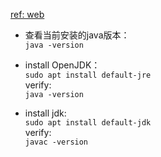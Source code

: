 [ref: web](https://www.digitalocean.com/community/tutorials/how-to-install-java-with-apt-on-ubuntu-18-04)  


- 查看当前安装的java版本：  
  `java -version`

- install OpenJDK：  
  `sudo apt install default-jre`  
  verify:  
  `java -version`  

- install jdk:  
  `sudo apt install default-jdk`  
  verify:  
  `javac -version`  
